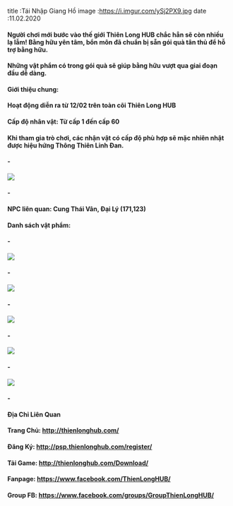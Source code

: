 title :Tái Nhập Giang Hồ
image :https://i.imgur.com/ySj2PX9.jpg
date  :11.02.2020

#### Người chơi mới bước vào thế giới Thiên Long HUB chắc hẳn sẽ còn nhiều lạ lẫm! Bằng hữu yên tâm, bổn môn đã chuẩn bị sẵn gói quà tân thủ để hỗ trợ bằng hữu.
#### Những vật phẩm có trong gói quà sẽ giúp bằng hữu vượt qua giai đoạn đầu dễ dàng.

#### Giới thiệu chung:
#### Hoạt động diễn ra từ 12/02 trên toàn cõi Thiên Long HUB
#### Cấp độ nhân vật: Từ cấp 1 đến cấp 60
#### Khi tham gia trò chơi, các nhận vật có cấp độ phù hợp sẽ mặc nhiên nhật được hiệu hứng Thông Thiên Linh Đan.
#### -
![](https://i.imgur.com/4bKGqxm.png)
#### -
#### NPC liên quan: Cung Thái Vân, Đại Lý (171,123)
#### Danh sách vật phẩm:
#### -
![](https://i.imgur.com/1j793HX.png)
#### -
![](https://i.imgur.com/AS0Mzoq.png)
#### -
![](https://i.imgur.com/bxAnR4E.png)
#### -
![](https://i.imgur.com/6V4Ooxi.png)
#### -
![](https://i.imgur.com/bsGTrmZ.png)
#### -

#### Địa Chỉ Liên Quan
#### Trang Chủ: http://thienlonghub.com/
#### Đăng Ký: http://psp.thienlonghub.com/register/
#### Tải Game: http://thienlonghub.com/Download/
#### Fanpage: https://www.facebook.com/ThienLongHUB/
#### Group FB: https://www.facebook.com/groups/GroupThienLongHUB/
